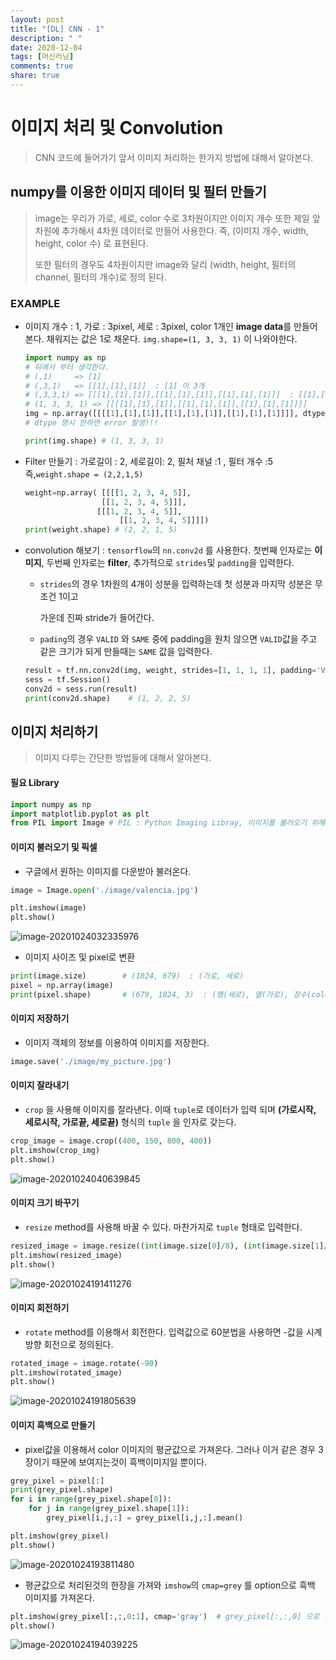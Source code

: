 ```yaml
---
layout: post
title: "[DL] CNN - 1"
description: " "
date: 2020-12-04
tags: [머신러닝]
comments: true
share: true
---
```



# 이미지 처리 및 Convolution

> CNN 코드에 들어가기 앞서 이미지 처리하는 한가지 방법에 대해서 알아본다.



## numpy를 이용한 이미지 데이터 및 필터 만들기

> image는  우리가 가로, 세로, color 수로 3차원이지만  이미지 개수 또한 제일 앞 차원에 추가해서 4차원 데이터로 만들어 사용한다. 즉, (이미지 개수, width, height, color 수) 로 표현된다.
>
> 또한 필터의 경우도 4차원이지만 image와 달리  (width, height, 필터의 channel, 필터의 개수)로 정의 된다.

### EXAMPLE

* 이미지 개수 : 1, 가로 : 3pixel, 세로 : 3pixel,  color 1개인 **image data**를 만들어 본다. 채워지는 값은 1로 채운다.  `img.shape=(1, 3, 3, 1)` 이 나와야한다.

  ```python
  import numpy as np
  # 뒤에서 부터 생각한다.
  # (,1)     => [1]
  # (,3,1)   => [[1],[1],[1]]  : [1] 이 3개
  # (,3,3,1) => [[[1],[1],[1]],[[1],[1],[1]],[[1],[1],[1]]]  : [[1],[1],[1]] 이 3개
  # (1, 3, 3, 1) => [[[[1],[1],[1]],[[1],[1],[1]],[[1],[1],[1]]]]
  img = np.array([[[[1],[1],[1]],[[1],[1],[1]],[[1],[1],[1]]]], dtype=np.float32)
  # dtype 명시 안하면 error 발생!!!
  
  print(img.shape) # (1, 3, 3, 1)
  ```



* Filter 만들기 :   가로길이 : 2, 세로길이: 2, 필처 채널 :1 , 필터 개수 :5 즉,`weight.shape = (2,2,1,5)` 

  ```python
  weight=np.array( [[[[1, 2, 3, 4, 5]],
  		           [[1, 2, 3, 4, 5]]],
          		  [[[1, 2, 3, 4, 5]],
            		   [[1, 2, 3, 4, 5]]]])
  print(weight.shape) # (2, 2, 1, 5)
  
  ```



* convolution 해보기 : `tensorflow`의 `nn.conv2d` 를 사용한다. 첫번째 인자로는 **이미지**, 두번째 인자로는 **filter**, 추가적으로 `strides`및 `padding`을 입력한다. 

  * `strides`의 경우 1차원의 4개이 성분을 입력하는데 첫 성분과 마지막 성분은 무조건 1이고

    가운데  진짜 stride가 들어간다.

  * `pading`의 경우 `VALID` 와 `SAME` 중에 padding을 원치 않으면 `VALID`값을 주고 같은 크기가 되게 만들때는 `SAME` 값을 입력한다.

  ```python
  result = tf.nn.conv2d(img, weight, strides=[1, 1, 1, 1], padding='VALID')
  sess = tf.Session()
  conv2d = sess.run(result)
  print(conv2d.shape)    # (1, 2, 2, 5)
  ```





## 이미지 처리하기

> 이미지 다루는 간단한 방법들에 대해서 알아본다.

#### 필요 Library

```python
import numpy as np
import matplotlib.pyplot as plt
from PIL import Image # PIL : Python Imaging Libray, 이미지를 불러오기 위해 사용
```



#### 이미지 불러오기 및 픽셀

* 구글에서 원하는 이미지를 다운받아 불러온다.

```python
image = Image.open('./image/valencia.jpg')

plt.imshow(image)
plt.show()
```

![image-20201024032335976](markdown-images/image-20201024032335976.png)

* 이미지 사이즈 및 pixel로 변환

```python
print(image.size)        # (1024, 679)  : (가로, 세로)
pixel = np.array(image)
print(pixel.shape)       # (679, 1024, 3)  : (행(세로), 열(가로), 장수(color수))
```



#### 이미지 저장하기

* 이미지 객체의 정보를 이용하여 이미지를 저장한다.

```python
image.save('./image/my_picture.jpg')
```



#### 이미지 잘라내기

* `crop` 을 사용해 이미지를 잘라낸다. 이때 `tuple`로 데이터가 입력 되며 **(가로시작, 세로시작, 가로끝, 세로끝)**  형식의 `tuple` 을 인자로 갖는다.

```python
crop_image = image.crop((400, 150, 800, 400))
plt.imshow(crop_img)
plt.show()
```

![image-20201024040639845](markdown-images/image-20201024040639845.png)



#### 이미지 크기 바꾸기

* `resize` method를 사용해 바꿀 수 있다. 마찬가지로 `tuple` 형태로 입력한다.

```python
resized_image = image.resize((int(image.size[0]/8), (int(image.size[1]/8))))
plt.imshow(resized_image)
plt.show()
```

![image-20201024191411276](markdown-images/image-20201024191411276.png)



#### 이미지 회전하기

* `rotate` method를 이용해서 회전한다. 입력값으로  60분법을 사용하면 -값을 시계방향 회전으로 정의된다.

```python
rotated_image = image.rotate(-90)
plt.imshow(rotated_image)
plt.show()
```

![image-20201024191805639](markdown-images/image-20201024191805639.png)





#### 이미지 흑백으로 만들기

* pixel값을 이용해서 color 이미지의 평균값으로 가져온다. 그러나 이거 같은 경우 3장이기 때문에 보여지는것이 흑백이미지일 뿐이다.

```python
grey_pixel = pixel[:]
print(grey_pixel.shape)
for i in range(grey_pixel.shape[0]):
    for j in range(grey_pixel.shape[1]):
        grey_pixel[i,j,:] = grey_pixel[i,j,:].mean()

plt.imshow(grey_pixel)
plt.show() 
```

![image-20201024193811480](markdown-images/image-20201024193811480.png)

* 평균값으로 처리된것의 한장을 가져와 `imshow`의  `cmap=grey` 를 option으로 흑백 이미지를 가져온다.

```python
plt.imshow(grey_pixel[:,:,0:1], cmap='gray')  # grey_pixel[:,:,0] 으로 가져오면 shape이 2D가 된다.
plt.show()
```

![image-20201024194039225](markdown-images/image-20201024194039225.png)